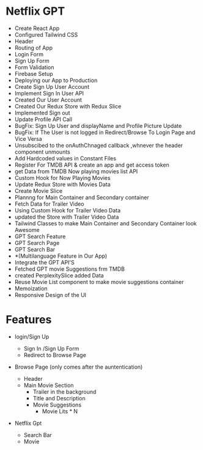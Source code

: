 # Netflix GPT
- Create React App
- Configured Tailwind CSS
- Header
- Routing of App
- Login Form
- Sign Up Form
- Form Validation
- Firebase Setup
- Deploying our App to Production
- Create Sign Up User Account
- Implement Sign In User API
- Created Our User Account
- Created Our Redux Store with Redux Slice
- Implemented Sign out
- Update Profile API Call
- BugFix: Sign Up User and displayName and Profile Picture Update
- BugFix: If The User is not logged in Redirect/Browse To Login Page and Vice Versa
- Unsubscibed to the onAuthChnaged callback ,whnever the header component unmounts
- Add Hardcoded values in Constant Files
- Register For TMDB API & create an app and get access token
- get Data from TMDB Now playing movies list API
- Custom Hook for Now Playing Movies
- Update Redux Store with Movies Data
- Create Movie Slice
- Plannng for Main Container and Secondary container 
- Fetch Data for Trailer Video
- Using Custom Hook for Trailer Video Data
- updated the Store with Trailer Video Data
- Tailwind Classes to make Main Container and Secondary Container look Awesome
- GPT Search Feature
- GPT Search Page
- GPT Search Bar
- *(Multilanguage Feature in Our App)
- Integrate the GPT API'S
- Fetched GPT movie Suggestions frm TMDB
- created PerplexitySlice added Data
- Reuse Movie List component to make movie suggestions container
- Memoization
- Responsive Design of the UI

# Features
- login/Sign Up
   - Sign In /Sign Up Form
   - Redirect to Browse Page

- Browse Page (only comes after the auntentication)
   - Header
   - Main Movie Section
       - Trailer in the background
       - Title and Description
       - Movie Suggestions
          - Movie Lits * N

- Netflix Gpt
   - Search Bar
   - Movie
